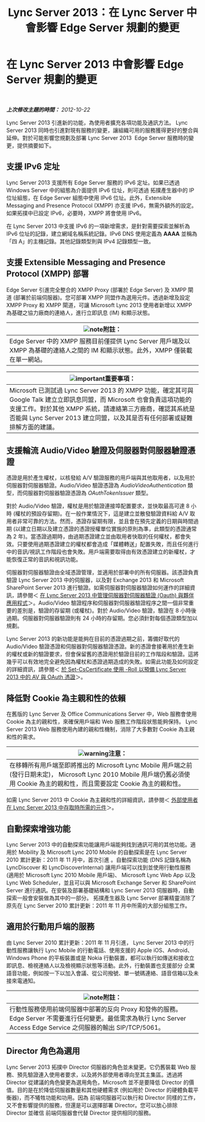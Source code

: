 ﻿---
title: Lync Server 2013：在 Lync Server 中會影響 Edge Server 規劃的變更
TOCTitle: 在 Lync Server 2013 中會影響 Edge Server 規劃的變更
ms:assetid: 66305160-c9b8-4bc4-9f24-8ee8d9a294f7
ms:mtpsurl: https://technet.microsoft.com/zh-tw/library/JJ204965(v=OCS.15)
ms:contentKeyID: 49291153
ms.date: 08/10/2015
mtps_version: v=OCS.15
ms.translationtype: HT
---

# 在 Lync Server 2013 中會影響 Edge Server 規劃的變更

 

_**上次修改主題的時間：** 2012-10-22_

Lync Server 2013 引進新的功能，為使用者擴充各項功能及通訊方法。 Lync Server 2013 同時也引進對現有服務的變更，讓組織可用的服務獲得更好的整合與延伸。對於可能影響您規劃及部署 Lync Server 2013  Edge Server 服務時的變更，提供摘要如下。

## 支援 IPv6 定址

Lync Server 2013 支援所有 Edge Server 服務的 IPv6 定址。如果已透過 Windows Server 中的組態為介面提供 IPv6 位址，則可透過 拓撲產生器中的 IP 位址組態，在 Edge Server 組態中使用 IPv6 位址。此外，Extensible Messaging and Presence Protocol (XMPP) 亦支援 IPv6，無需外額外的設定。如果拓撲中已設定 IPv6，必要時，XMPP 將會使用 IPv6。

在 Lync Server 2013 中支援 IPv6 的一項新增需求，是針對需要探索並解析為 IPv6 位址的記錄，建立網域名稱系統記錄。IPv6 DNS 使用定義為 **AAAA** 並稱為「四 A」的主機記錄。其他記錄類型則與 IPv4 記錄類型一致。

## 支援 Extensible Messaging and Presence Protocol (XMPP) 部署

Edge Server 引進完全整合的 XMPP Proxy (部署於 Edge Server) 及 XMPP 閘道 (部署於前端伺服器)。您可部署 XMPP 同盟作為選用元件。透過新增及設定 XMPP Proxy 和 XMPP 閘道，可讓 Microsoft Lync 2013 使用者新增以 XMPP 為基礎之協力廠商的連絡人，進行立即訊息 (IM) 和顯示狀態。

<table>
<thead>
<tr class="header">
<th><img src="images/Gg398811.note(OCS.15).gif" title="note" alt="note" />附註：</th>
</tr>
</thead>
<tbody>
<tr class="odd">
<td>Edge Server 中的 XMPP 服務目前僅提供 Lync Server 用戶端及以 XMPP 為基礎的連絡人之間的 IM 和顯示狀態。此外，XMPP 僅裝載在單一網站。</td>
</tr>
</tbody>
</table>


<table>
<thead>
<tr class="header">
<th><img src="images/Gg412908.important(OCS.15).gif" title="important" alt="important" />重要事項：</th>
</tr>
</thead>
<tbody>
<tr class="odd">
<td>Microsoft 已測試過 Lync Server 2013 的 XMPP 功能，確定其可與 Google Talk 建立立即訊息同盟，而 Microsoft 也會負責這項功能的支援工作。對於其他 XMPP 系統，請連絡第三方廠商，確認其系統是否能與 Lync Server 2013 建立同盟，以及其是否有任何部署或疑難排解方面的建議。</td>
</tr>
</tbody>
</table>


## 支援輪流 Audio/Video 驗證及伺服器對伺服器驗證憑證

憑證是用於產生權杖，以核發給 A/V 驗證服務的用戶端與其他取用者，以及用於伺服器對伺服器驗證。Audio/Video 驗證憑證為 *AudioVideoAuthentication* 類型，而伺服器對伺服器驗證憑證為 *OAuthTokenIssuer* 類型。

對於 Audio/Video 驗證，權杖是用於驗證連接埠配置要求，並快取最高可達 8 小時 (權杖的預設存留期)。在一般作業情況下，這是建立並散發驗證資料給 A/V 取用者非常可靠的方法。然而，憑證存留期有限，並且會在預先定義的日期與時間過期 (以建立日期以及建立憑證的憑證授權單位實施的原則為準，此類型的憑證通常為 2 年)。當憑證過期時，由過期憑證建立並由取用者快取的任何權杖，都會失效。只要使用過期憑證建立的權杖都會造成「媒體轉送」配置失敗，而且任何進行中的音訊/視訊工作階段也會失敗。用戶端需要取得由有效憑證建立的新權杖，才能恢復正常的音訊和視訊功能。

伺服器對伺服器驗證由全域憑證管理，並適用於部署中的所有伺服器。該憑證負責驗證 Lync Server 2013 中的伺服器，以及對 Exchange 2013 和 Microsoft SharePoint Server 2013 進行驗證。如需伺服器對伺服器驗證如何運作的詳細資訊，請參閱＜ [在 Lync Server 2013 中管理伺服器對伺服器驗證 (Oauth) 與夥伴應用程式](lync-server-2013-managing-server-to-server-authentication-oauth-and-partner-applications.md)＞。Audio/Video 驗證程序和伺服器對伺服器驗證程序之間一個非常重要的差別是，驗證的存留期 (或權杖)。對於 Audio/Video 驗證，驗證在 8 小時後過期。伺服器對伺服器驗證則有 24 小時的存留期。您必須針對每個憑證類型加以規劃。

Lync Server 2013 的新功能是能夠在目前的憑證過期之前，籌備好取代的 Audio/Video 驗證憑證和伺服器對伺服器驗證憑證。新的憑證會接著用於產生新的權杖或新的驗證要求，但會保留舊的憑證用於驗證目前的工作階段和驗證。這將幾乎可以有效地完全避免因為權杖和憑證過期造成的失敗。如需此功能及如何設定的詳細資訊，請參閱＜ [於 Set-CsCertificate 使用 -Roll 以預備 Lync Server 2013 中的 AV 與 OAuth 憑證](lync-server-2013-staging-av-and-oauth-certificates-using-roll-in-https://docs.microsoft.com/en-us/powershell/module/skype/Set-CsCertificate)＞。

## 降低對 Cookie 為主親和性的依賴

在舊版的 Lync Server 及 Office Communications Server 中，Web 服務會使用 Cookie 為主的親和性，來確保用戶端和 Web 服務工作階段狀態能夠保持。 Lync Server 2013 Web 服務使用內建的親和性機制，消除了大多數對 Cookie 為主親和性的需求。

<table>
<thead>
<tr class="header">
<th><img src="images/Hh202161.warning(OCS.15).gif" title="warning" alt="warning" />注意：</th>
</tr>
</thead>
<tbody>
<tr class="odd">
<td>在移轉所有用戶端至即將推出的 Microsoft Lync Mobile 用戶端之前 (發行日期未定)， Microsoft Lync 2010 Mobile 用戶端仍舊必須使用 Cookie 為主的親和性，而且需要設定 Cookie 為主的親和性。</td>
</tr>
</tbody>
</table>


如需 Lync Server 2013 中 Cookie 為主親和性的詳細資訊，請參閱＜ [外部使用者在 Lync Server 2013 中存取時所需的元件](lync-server-2013-components-required-for-external-user-access.md)＞。

## 自動探索增強功能

Lync Server 2013 中的自動探索功能讓用戶端能夠找到通訊可用的其他功能。適用於 Mobility 及 Microsoft Lync 2010 Mobile 的自動探索是在 Lync Server 2010 累計更新：2011 年 11 月中，首次引進 。自動探索功能 (DNS 記錄名稱為 LyncDiscover 和 LyncDiscoverInternal) 讓用戶端可以找到並使用行動性服務 (適用於 Microsoft Lync 2010 Mobile 用戶端)、 Microsoft Lync Web App 以及 Lync Web Scheduler，並且可以與 Microsoft Exchange Server 和 SharePoint Server 進行通訊。在安裝及部署基礎結構和 Lync Server 2013 伺服器時，自動探索一般會安裝做為其中的一部分。 拓撲產生器及 Lync Server 部署精靈消除了原先在 Lync Server 2010 累計更新：2011 年 11 月中所需的大部分組態工作。

## 適用於行動用戶端的服務

由 Lync Server 2010 累計更新：2011 年 11 月引進， Lync Server 2013 中的行動性服務讓執行 Lync Mobile 的行動電話、使用支援的 Apple iOS、Android、Windows Phone 的平板裝置或是 Nokia 行動裝置，都可以執行如傳送和接收立即訊息、檢視連絡人以及檢視顯示狀態等活動。此外，行動裝置也支援部分 企業語音功能，例如按一下以加入會議、從公司撥號、單一號碼連絡、語音信箱以及未接來電通知。

<table>
<thead>
<tr class="header">
<th><img src="images/Gg398811.note(OCS.15).gif" title="note" alt="note" />附註：</th>
</tr>
</thead>
<tbody>
<tr class="odd">
<td>行動性服務使用前端伺服器中部署的反向 Proxy 和發佈的服務。Edge Server 不需要進行任何變更。最低需求為執行 Lync Server Access Edge Service 之伺服器的輸出 SIP/TCP/5061。</td>
</tr>
</tbody>
</table>


## Director 角色為選用

Lync Server 2013 拓撲中 Director 伺服器的角色並未變更。它仍舊裝載 Web 服務、預先驗證連入使用者要求，以及將外部使用者導向至其主集區。透過將 Director 從建議的角色變更為選用角色，Microsoft 並不是要降低 Director 的價值。目的是在於降低伺服器數量和其他硬體需求 (例如用於 Director 的硬體負載平衡器)，而不犧牲功能和功用。因為 前端伺服器可以執行和 Director 同樣的工作，又不會影響提供的服務，但還是可以選擇部署 Director。您可以放心排除 Director 並確信 前端伺服器會代替 Director 提供相同的服務。

